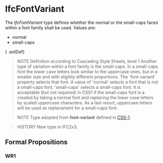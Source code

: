 # IfcFontVariant

The _IfcFontVariant_ type defines whether the normal or the small-caps faces within a font family shall be used. Values are:

* normal
* small-caps
<!-- end of definition -->
{ .extDef}
> NOTE Definition according to Cascading Style Sheets, level 1
> Another type of variation within a font family is the small-caps. In a small-caps font the lower case letters look similar to the uppercase ones, but in a smaller size and with slightly different proportions. The 'font-variant' property selects that font. A value of 'normal' selects a font that is not a small-caps font, 'small-caps' selects a small-caps font. It is acceptable (but not required) in CSS1 if the small-caps font is a created by taking a normal font and replacing the lower case letters by scaled uppercase characters. As a last resort, uppercase letters will be used as replacement for a small-caps font.

> NOTE Type adopted from **font-variant** defined in [CSS-1](../content/bibliography.htm#CSS1).

> HISTORY New type in IFC2x3.

## Formal Propositions

### WR1

